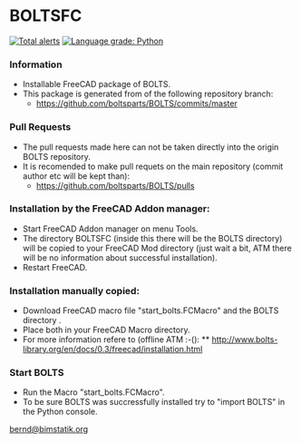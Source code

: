 # BOLTSFC
[![Total alerts](https://img.shields.io/lgtm/alerts/g/boltsparts/BOLTSFC.svg?logo=lgtm&logoWidth=18)](https://lgtm.com/projects/g/boltsparts/BOLTSFC/alerts/) [![Language grade: Python](https://img.shields.io/lgtm/grade/python/g/boltsparts/BOLTSFC.svg?logo=lgtm&logoWidth=18)](https://lgtm.com/projects/g/boltsparts/BOLTSFC/context:python)  
### Information
* Installable FreeCAD package of BOLTS.
* This package is generated from of the following repository branch:
    * https://github.com/boltsparts/BOLTS/commits/master


### Pull Requests
* The pull requests made here can not be taken directly into the origin BOLTS repository.
* It is recomended to make pull requets on the main repository (commit author etc will be kept than):
    * https://github.com/boltsparts/BOLTS/pulls


### Installation by the FreeCAD Addon manager:
* Start FreeCAD Addon manager on menu Tools.
* The directory BOLTSFC (inside this there will be the BOLTS directory) will be copied to your FreeCAD Mod directory (just wait a bit, ATM there will be no information about successful installation).
* Restart FreeCAD.


### Installation manually copied:
* Download FreeCAD macro file "start_bolts.FCMacro" and the BOLTS directory .
* Place both in your FreeCAD Macro directory.
* For more information refere to (offline ATM :-():
** http://www.bolts-library.org/en/docs/0.3/freecad/installation.html


### Start BOLTS
* Run the Macro "start_bolts.FCMacro".
* To be sure BOLTS was succressfully installed try to "import BOLTS" in the Python console.


bernd@bimstatik.org
